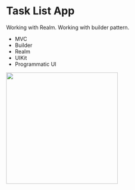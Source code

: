 # Task List App

Working with Realm. Working with builder pattern.

* MVC
* Builder
* Realm
* UIKit
* Programmatic UI

<img src="https://github.com/repakuku/TestRealm/assets/43852158/34891eac-65cf-45ae-99ef-09e2a11c0ee7" width="300">
